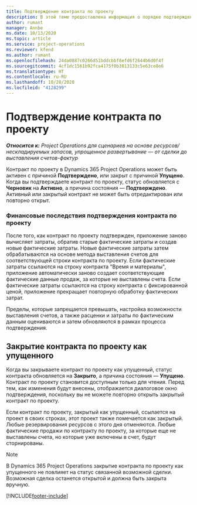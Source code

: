```yaml
---
title: Подтверждение контракта по проекту
description: В этой теме предоставлена информация о порядке подтверждения контракта в Project Operations.
author: rumant
manager: Annbe
ms.date: 10/13/2020
ms.topic: article
ms.service: project-operations
ms.reviewer: kfend
ms.author: rumant
ms.openlocfilehash: 24da0887c0266d51bddcbbf8efd6f2644b6d0f4f
ms.sourcegitcommit: 4cf1dc1561b92fca4175f0b3813133c5e63ce8e6
ms.translationtype: HT
ms.contentlocale: ru-RU
ms.lasthandoff: 10/28/2020
ms.locfileid: "4128299"
---
```

# <a name="confirm-a-project-contract"></a>Подтверждение контракта по проекту

_**Относится к:** Project Operations для сценариев на основе ресурсов/нескладируемых запасов, упрощенное развертывание — от сделки до выставления счетов-фактур_

Контракт по проекту в Dynamics 365 Project Operations может быть активен с причиной **Подтверждено**, или закрыт с причиной **Упущено**. Когда вы подтверждаете контракт по проекту, статус обновляется с **Черновик** на **Активно**, а причина состояния — **Подтверждено**. Активный или закрытый контракт не может быть отредактирован или повторно открыт. 

### <a name="financial-impact-of-confirming-a-project-contract"></a>Финансовые последствия подтверждения контракта по проекту

После того, как контракт по проекту подтвержден, приложение заново вычисляет затраты, обратив старые фактические затраты и создав новые фактические затраты. Новые фактические затраты затем обрабатываются на основе метода выставления счетов для соответствующей строки контракта по проекту. Если фактические затраты ссылаются на строку контракта "Время и материалы", приложение автоматически заново создает соответствующие фактические данные продаж, за которые не выставлены счета. Если фактические затраты ссылаются на строку контракта с фиксированной ценой, приложение прекращает повторную обработку фактических затрат.

Пределы, которые запрещается превышать, настройка возможности выставления счетов, а также расценки и затраты по фактическим данным оцениваются и затем обновляются в рамках процесса подтверждения.

## <a name="close-a-project-contract-as-lost"></a>Закрытие контракта по проекту как упущенного

Когда вы закрываете контракт по проекту как упущенный, статус контракта обновляется на **Закрыто**, а причина состояния — **Упущено**. Контракт по проекту становится доступным только для чтения. Перед тем, как изменения будут внесены, отображается диалоговое окно подтверждения, поскольку вы не можете повторно открыть закрытый контракт по проекту.

Если контракт по проекту, закрытый как упущенный, ссылается на проект в своих строках, этот проект также помечается как закрытый. Любые резервирования ресурсов с этого дня отменяются. Любые фактические продажи по контракту по проекту, за которые еще не выставлены счета, но которые уже включены в счет, будут сторнированы.

> [!NOTE]
> В Dynamics 365 Project Operations закрытие контракта по проекту как упущенного не повлияет на статус связанной возможной сделки. Возможная сделка останется открытой и должна быть закрыта вручную.


[!INCLUDE[footer-include](../../includes/footer-banner.md)]